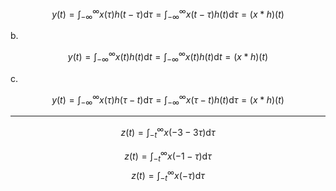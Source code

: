 $$y(t)=\int _{-\infty }^{\infty }x(\tau )h(t-\tau )\mathrm {d}\tau =\int _{-\infty }^{\infty }x(t-\tau )h(t)\mathrm {d}\tau =\left (x*h\right )\left (t\right )$$

b.

$$y(t)=\int _{-\infty }^{\infty }x(t)h(t)\mathrm {d}t=\int _{-\infty }^{\infty }x(t)h(t)\mathrm {d}t=\left (x*h\right )\left (t\right )$$

c.

$$y(t)=\int _{-\infty }^{\infty }x(\tau )h(\tau -t)\mathrm {d}\tau =\int _{-\infty }^{\infty }x(\tau -t)h(t)\mathrm {d}\tau =\left (x*h\right )\left (t\right )$$

---

$$
z(t)=\int _{-t}^{\infty }x(-3-3\tau )\text {d}\tau
$$

$$
z(t)=\int _{-t}^{\infty }x(-1-\tau )\text {d}\tau
$$
$$
z(t)=\int _{-t}^{\infty }x(-\tau )\text {d}\tau
$$

